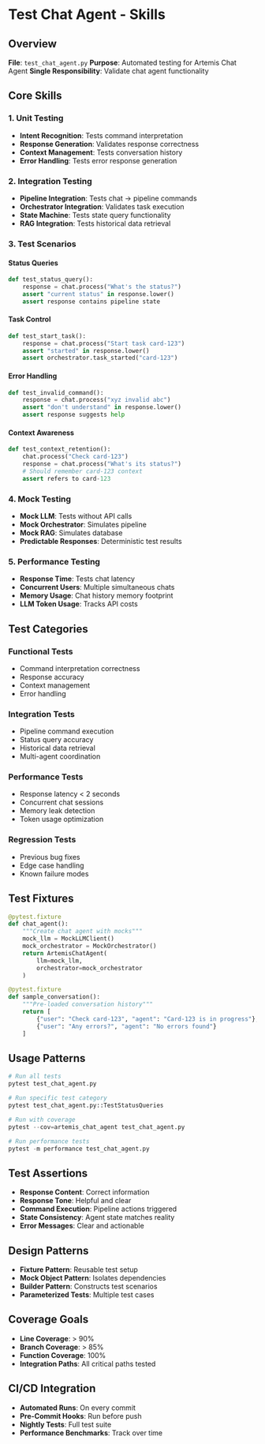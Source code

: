 # Test Chat Agent - Skills

## Overview
**File**: `test_chat_agent.py`
**Purpose**: Automated testing for Artemis Chat Agent
**Single Responsibility**: Validate chat agent functionality

## Core Skills

### 1. Unit Testing
- **Intent Recognition**: Tests command interpretation
- **Response Generation**: Validates response correctness
- **Context Management**: Tests conversation history
- **Error Handling**: Tests error response generation

### 2. Integration Testing
- **Pipeline Integration**: Tests chat → pipeline commands
- **Orchestrator Integration**: Validates task execution
- **State Machine**: Tests state query functionality
- **RAG Integration**: Tests historical data retrieval

### 3. Test Scenarios

#### Status Queries
```python
def test_status_query():
    response = chat.process("What's the status?")
    assert "current status" in response.lower()
    assert response contains pipeline state
```

#### Task Control
```python
def test_start_task():
    response = chat.process("Start task card-123")
    assert "started" in response.lower()
    assert orchestrator.task_started("card-123")
```

#### Error Handling
```python
def test_invalid_command():
    response = chat.process("xyz invalid abc")
    assert "don't understand" in response.lower()
    assert response suggests help
```

#### Context Awareness
```python
def test_context_retention():
    chat.process("Check card-123")
    response = chat.process("What's its status?")
    # Should remember card-123 context
    assert refers to card-123
```

### 4. Mock Testing
- **Mock LLM**: Tests without API calls
- **Mock Orchestrator**: Simulates pipeline
- **Mock RAG**: Simulates database
- **Predictable Responses**: Deterministic test results

### 5. Performance Testing
- **Response Time**: Tests chat latency
- **Concurrent Users**: Multiple simultaneous chats
- **Memory Usage**: Chat history memory footprint
- **LLM Token Usage**: Tracks API costs

## Test Categories

### Functional Tests
- Command interpretation correctness
- Response accuracy
- Context management
- Error handling

### Integration Tests
- Pipeline command execution
- Status query accuracy
- Historical data retrieval
- Multi-agent coordination

### Performance Tests
- Response latency < 2 seconds
- Concurrent chat sessions
- Memory leak detection
- Token usage optimization

### Regression Tests
- Previous bug fixes
- Edge case handling
- Known failure modes

## Test Fixtures

```python
@pytest.fixture
def chat_agent():
    """Create chat agent with mocks"""
    mock_llm = MockLLMClient()
    mock_orchestrator = MockOrchestrator()
    return ArtemisChatAgent(
        llm=mock_llm,
        orchestrator=mock_orchestrator
    )

@pytest.fixture
def sample_conversation():
    """Pre-loaded conversation history"""
    return [
        {"user": "Check card-123", "agent": "Card-123 is in progress"},
        {"user": "Any errors?", "agent": "No errors found"}
    ]
```

## Usage Patterns

```python
# Run all tests
pytest test_chat_agent.py

# Run specific test category
pytest test_chat_agent.py::TestStatusQueries

# Run with coverage
pytest --cov=artemis_chat_agent test_chat_agent.py

# Run performance tests
pytest -m performance test_chat_agent.py
```

## Test Assertions

- **Response Content**: Correct information
- **Response Tone**: Helpful and clear
- **Command Execution**: Pipeline actions triggered
- **State Consistency**: Agent state matches reality
- **Error Messages**: Clear and actionable

## Design Patterns

- **Fixture Pattern**: Reusable test setup
- **Mock Object Pattern**: Isolates dependencies
- **Builder Pattern**: Constructs test scenarios
- **Parameterized Tests**: Multiple test cases

## Coverage Goals

- **Line Coverage**: > 90%
- **Branch Coverage**: > 85%
- **Function Coverage**: 100%
- **Integration Paths**: All critical paths tested

## CI/CD Integration

- **Automated Runs**: On every commit
- **Pre-Commit Hooks**: Run before push
- **Nightly Tests**: Full test suite
- **Performance Benchmarks**: Track over time
